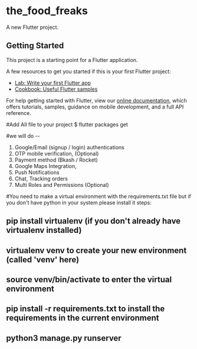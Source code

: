 # the_food_freaks

A new Flutter project.

## Getting Started

This project is a starting point for a Flutter application.

A few resources to get you started if this is your first Flutter project:

- [Lab: Write your first Flutter app](https://flutter.dev/docs/get-started/codelab)
- [Cookbook: Useful Flutter samples](https://flutter.dev/docs/cookbook)

For help getting started with Flutter, view our
[online documentation](https://flutter.dev/docs), which offers tutorials,
samples, guidance on mobile development, and a full API reference.

#Add All file to your project
$ flutter packages get


#we will do -- 
1. Google/Email (signup / login) authentications
2. OTP mobile verification, (Optional)
3. Payment method (Bkash / Rocket)
4. Google Maps Integration,
5. Push Notifications
6. Chat, Tracking orders
7. Multi Roles and Permissions (Optional)

#You need to make a virtual environment with the requirements.txt file but if you don't have python in your system please install it
steps:
## pip install virtualenv (if you don't already have virtualenv installed)
## virtualenv venv to create your new environment (called 'venv' here)
## source venv/bin/activate to enter the virtual environment
## pip install -r requirements.txt to install the requirements in the current environment

## python3 manage.py runserver



